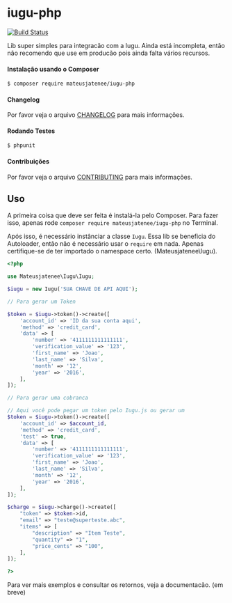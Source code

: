 iugu-php  
================
[![Build Status](https://travis-ci.org/mateusjatenee/iugu-php.svg?branch=master)](https://travis-ci.org/mateusjatenee/iugu-php)



Lib super simples para integracão com a Iugu. Ainda está incompleta, então não recomendo que use em producão pois ainda falta vários recursos.  

#### Instalação usando o Composer
``` bash
$ composer require mateusjatenee/iugu-php
```

#### Changelog
Por favor veja o arquivo [CHANGELOG](CHANGELOG.md) para mais informações.

#### Rodando Testes
``` bash
$ phpunit
```

#### Contribuições
Por favor veja o arquivo [CONTRIBUTING](CONTRIBUTING.md) para mais informações.

## Uso  

A primeira coisa que deve ser feita é instalá-la pelo Composer. Para fazer isso, apenas rode `composer require mateusjatenee/iugu-php` no Terminal.  

Após isso, é necessário instânciar a classe `Iugu`. Essa lib se beneficia do Autoloader, então não é necessário usar o `require` em nada. Apenas certifique-se de ter importado o namespace certo.  (Mateusjatenee\Iugu).

```php
<?php 

use Mateusjatenee\Iugu\Iugu;

$iugu = new Iugu('SUA CHAVE DE API AQUI');

// Para gerar um Token  

$token = $iugu->token()->create([
    'account_id' => 'ID da sua conta aqui',
    'method' => 'credit_card',
    'data' => [
        'number' => '4111111111111111',
        'verification_value' => '123',
        'first_name' => 'Joao',
        'last_name' => 'Silva',
        'month' => '12',
        'year' => '2016',
    ],
]);

// Para gerar uma cobranca 

// Aqui você pode pegar um token pelo Iugu.js ou gerar um
$token = $iugu->token()->create([
    'account_id' => $account_id,
    'method' => 'credit_card',
    'test' => true,
    'data' => [
        'number' => '4111111111111111',
        'verification_value' => '123',
        'first_name' => 'Joao',
        'last_name' => 'Silva',
        'month' => '12',
        'year' => '2016',
    ],
]);

$charge = $iugu->charge()->create([
    "token" => $token->id,
    "email" => "teste@superteste.abc",
    "items" => [
        "description" => "Item Teste",
        "quantity" => "1",
        "price_cents" => "100",
    ],
]);

?>
```

Para ver mais exemplos e consultar os retornos, veja a documentacão. (em breve)


